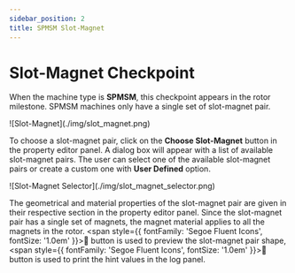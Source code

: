 ```yaml
---
sidebar_position: 2
title: SPMSM Slot-Magnet
---
```

# Slot-Magnet Checkpoint
When the machine type is **SPMSM**, this checkpoint appears in the rotor milestone. SPMSM machines only have a single set of slot-magnet pair.

<p>![Slot-Magnet](./img/slot_magnet.png)</p>

To choose a slot-magnet pair, click on the **Choose Slot-Magnet** button in the property editor panel. A dialog box will appear with a list of available slot-magnet pairs. The user can select one of the available slot-magnet pairs or create a custom one with **User Defined** option.

<p>![Slot-Magnet Selector](./img/slot_magnet_selector.png)</p>

The geometrical and material properties of the slot-magnet pair are given in their respective section in the property editor panel. Since the slot-magnet pair has a single set of magnets, the magnet material applies to all the magnets in the rotor. <span style={{ fontFamily: 'Segoe Fluent Icons', fontSize: '1.0em' }}>&#xE9CE;</span> button is used to preview the slot-magnet pair shape, <span style={{ fontFamily: 'Segoe Fluent Icons', fontSize: '1.0em' }}>&#xEC5B;</span> button is used to print the hint values in the log panel.
